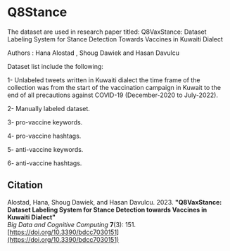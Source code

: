 # Q8Stance
The dataset are used in research paper titled: Q8VaxStance: Dataset Labeling System for Stance Detection Towards Vaccines in Kuwaiti Dialect

Authors : Hana Alostad , Shoug Dawiek and Hasan Davulcu

Dataset list include the following:

1- Unlabeled tweets written in Kuwaiti dialect the time frame of the collection was from the start of the vaccination campaign in Kuwait to the end of all precautions against COVID-19 (December-2020 to July-2022).

2- Manually labeled dataset.

3- pro-vaccine keywords.

4- pro-vaccine hashtags.

5- anti-vaccine keywords.

6- anti-vaccine hashtags.


## Citation

Alostad, Hana, Shoug Dawiek, and Hasan Davulcu. 2023. 
**"Q8VaxStance: Dataset Labeling System for Stance Detection towards Vaccines in Kuwaiti Dialect"**  
*Big Data and Cognitive Computing* **7**(3): 151.  
[https://doi.org/10.3390/bdcc7030151](https://doi.org/10.3390/bdcc7030151)


